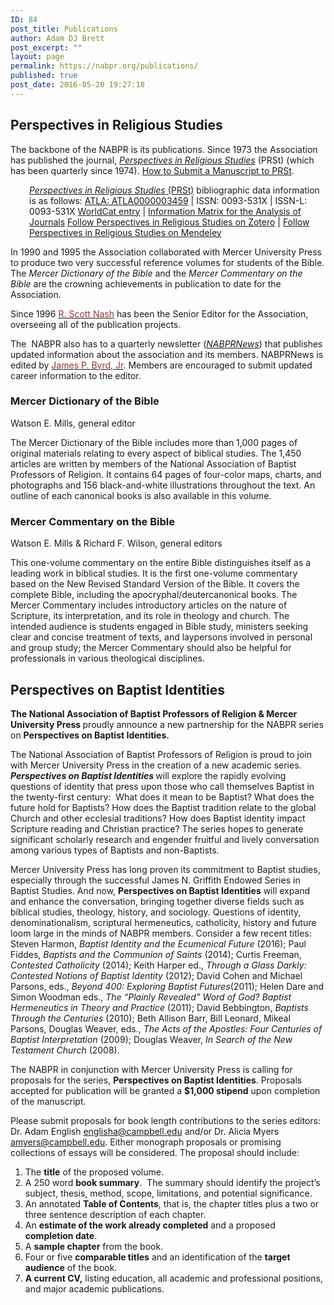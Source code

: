 ```yaml
---
ID: 84
post_title: Publications
author: Adam DJ Brett
post_excerpt: ""
layout: page
permalink: https://nabpr.org/publications/
published: true
post_date: 2016-05-20 19:27:18
---
```

<h2>Perspectives in Religious Studies</h2>

The backbone of the NABPR is its publications. Since 1973 the Association has published the journal, <i><a href="http://www.baylor.edu/prs/">Perspectives in Religious Studies</a></i> (PRSt) (which has been quarterly since 1974). <a href="http://www.baylor.edu/prs/index.php?id=6073">How to Submit a Manuscript to PRSt</a>.

<p style="padding-left: 30px;"><a href="http://search.ebscohost.com/login.aspx?direct=true&amp;db=rfh&amp;jid=ATLA0000003459&amp;site=ehost-live"><em>Perspectives in Religious Studies</em> (PRSt)</a> bibliographic data information is as follows:
<a href="http://search.ebscohost.com/login.aspx?direct=true&amp;db=rfh&amp;jid=ATLA0000003459&amp;site=ehost-live">ATLA: ATLA0000003459</a> | ISSN: 0093-531X | ISSN-L: 0093-531X
<a href="http://www.worldcat.org/oclc/1378270">WorldCat entry</a> | <a href="http://miar.ub.edu/issn/0093-531X">Information Matrix for the Analysis of Journals</a>
<a href="https://www.zotero.org/groups/perspectives-in-religious-studies">Follow Perspectives in Religious Studies on Zotero</a> | <a href="https://www.mendeley.com/groups/10136871/perspectives-in-religious-studies/">Follow Perspectives in Religious Studies on Mendeley</a></p>

In 1990 and 1995 the Association collaborated with Mercer University Press to produce two very successful reference volumes for students of the Bible. The <i>Mercer Dictionary of the Bible</i> and the <i>Mercer Commentary on the Bible</i> are the crowning achievements in publication to date for the Association.

Since 1996 <a href="mailto:nash_rs@mercer.edu"><span style="color: #993333;">R. Scott Nash</span></a> has been the Senior Editor for the Association, overseeing all of the publication projects.

The  NABPR also has to a quarterly newsletter (<span style="color: #000000;"><i><a href="http://nabpr.org/about-nabpr/history/newsletter/">NABPRNews</a></i></span>) that publishes updated information about the association and its members. NABPRNews is edited by <a href="mailto:james.p.byrd@vanderbilt.edu"><span style="color: #993333;">James P. Byrd, Jr</span></a>. Members are encouraged to submit updated career information to the editor. <b> </b>

<h3 align="left"><b>Mercer Dictionary of the Bible</b></h3>

<p align="left">Watson E. Mills, general editor</p>

The Mercer Dictionary of the Bible includes more than 1,000 pages of original materials relating to every aspect of biblical studies. The 1,450 articles are written by members of the National Association of Baptist Professors of Religion. It contains 64 pages of four-color maps, charts, and photographs and 156 black-and-white illustrations throughout the text. An outline of each canonical books is also available in this volume.

<h3 align="left"><b>Mercer</b><b> Commentary on the Bible
</b></h3>

Watson E. Mills &amp; Richard F. Wilson, general editors

This one-volume commentary on the entire Bible distinguishes itself as a leading work in biblical studies. It is the first one-volume commentary based on the New Revised Standard Version of the Bible. It covers the complete Bible, including the apocryphal/deutercanonical books. The Mercer Commentary includes introductory articles on the nature of Scripture, its interpretation, and its role in theology and church. The intended audience is students engaged in Bible study, ministers seeking clear and concise treatment of texts, and laypersons involved in personal and group study; the Mercer Commentary should also be helpful for professionals in various theological disciplines.

<h2><strong>Perspectives on Baptist Identities</strong></h2>

<strong>The National Association of Baptist Professors of Religion &amp; Mercer University Press </strong>proudly announce a new partnership for the NABPR series on <strong>Perspectives on Baptist Identities.</strong>

The National Association of Baptist Professors of Religion is proud to join with Mercer University Press in the creation of a new academic series. <strong><em>Perspectives on Baptist Identities </em></strong>will explore the rapidly evolving questions of identity that press upon those who call themselves Baptist in the twenty-first century:  What does it mean to be Baptist? What does the future hold for Baptists? How does the Baptist tradition relate to the global Church and other ecclesial traditions? How does Baptist identity impact Scripture reading and Christian practice? The series hopes to generate significant scholarly research and engender fruitful and lively conversation among various types of Baptists and non-Baptists.

Mercer University Press has long proven its commitment to Baptist studies, especially through the successful James N. Griffith Endowed Series in Baptist Studies. And now, <strong>Perspectives on Baptist Identities</strong> will expand and enhance the conversation, bringing together diverse fields such as biblical studies, theology, history, and sociology. Questions of identity, denominationalism, scriptural hermeneutics, catholicity, history and future loom large in the minds of NABPR members. Consider a few recent titles: Steven Harmon, <em>Baptist Identity and the Ecumenical Future</em> (2016); Paul Fiddes, <em>Baptists and the Communion of Saints</em> (2014); Curtis Freeman, <em>Contested Catholicity</em> (2014); Keith Harper ed., <em>Through a Glass Darkly: Contested Notions of Baptist Identity</em> (2012); David Cohen and Michael Parsons, eds.,<em> Beyond 400: Exploring Baptist Futures</em>(2011); Helen Dare and Simon Woodman eds., <em>The “Plainly Revealed” Word of God? Baptist Hermeneutics in Theory and Practice </em>(2011); David Bebbington, <em>Baptists Through the Centuries</em> (2010); Beth Allison Barr, Bill Leonard, Mikeal Parsons, Douglas Weaver, eds., <em>The Acts of the Apostles: Four Centuries of Baptist Interpretation</em> (2009); Douglas Weaver, <em>In Search of the New Testament Church</em> (2008).

The NABPR in conjunction with Mercer University Press is calling for proposals for the series, <strong>Perspectives on Baptist Identities</strong>. Proposals accepted for publication will be granted a <strong>$1,000 stipend</strong> upon completion of the manuscript.

Please submit proposals for book length contributions to the series editors: Dr. Adam English <a href="mailto:englisha@campbell.edu">englisha@campbell.edu</a> and/or Dr. Alicia Myers <a href="mailto:amyers@campbell.edu">amyers@campbell.edu</a>. Either monograph proposals or promising collections of essays will be considered. The proposal should include:

<ol>
    <li>The <strong>title</strong> of the proposed volume.</li>
    <li>A 250 word <strong>book summary</strong>.  The summary should identify the project’s subject, thesis, method, scope, limitations, and potential significance.</li>
    <li>An annotated <strong>Table of Contents</strong>, that is, the chapter titles plus a two or three sentence description of each chapter.</li>
    <li>An <strong>estimate of the work already completed</strong> and a proposed <strong>completion date</strong>.</li>
    <li>A <strong>sample chapter</strong> from the book.</li>
    <li>Four or five <strong>comparable titles</strong> and an identification of the <strong>target audience</strong> of the book.</li>
    <li><strong>A current CV,</strong> listing education, all academic and professional positions, and major academic publications.</li>
</ol>

&nbsp;

&nbsp;